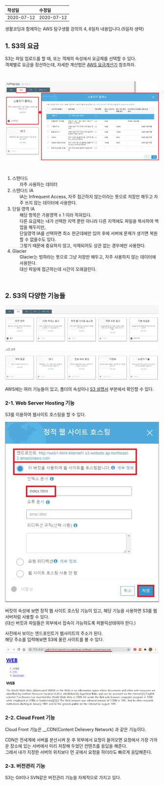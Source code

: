 |작성일|수정일|
|:----|:----|
|2020-07-12|2020-07-12|


생활코딩과 함께하는 AWS 탐구생활 강의의 4, 6일차 내용입니다.(5일차 생략)

## 1. S3의 요금

S3는 파일 업로드를 할 때, 또는 객체의 속성에서 요금제를 선택할 수 있다.<br>
객체별로 요금을 정산하는데, 자세한 계산법은 [AWS 요금계산기](https://calculator.aws) 참조하자.

<br>

![AWS S3 요금](/images/posts/기타/AWS/생활코딩AWS04/01.jpg)

<br>
<ol>
    <li>스탠다드
        <ul>
            자주 사용하는 데이터
        </ul>
    </li>
    <li>스탠다드 IA
        <ul>
            IA는 Infrequent Access, 자주 접근하지 않는이라는 뜻으로 저장만 해두고 자주 쓰지 않는 데이터에 사용한다.
        </ul>
    </li>
    <li>단일 영역 IA
        <ul>
            해당 항목은 가용영역 ≥ 1 이라 적혀있다.<br>
            다른 요금제는 내가 선택한 지역 뿐만 아니라 다른 지역에도 파일을 복사하여 백업을 해두지만,<br>
            단일영역 IA를 선택하면 최소 한군데에만 있어 후에 서버에 문제가 생기면 복원할 수 없을수도 있다.<br>
            그렇기 때문에 중요하지 않고, 삭제되어도 상관 없는 경우에만 사용한다.<br>
        </ul>
    </li>
    <li>Glacier
        <ul>Glacier는 빙하라는 뜻으로 그냥 저장만 해두고, 자주 사용하지 않는 데이터에 사용한다.<br>
            대신 파일에 접근하는데 시간이 오래걸린다.
        </ul>
    </li>
</ol>

<br>

## 2. S3의 다양한 기능들

![AWS 기능들](/images/posts/기타/AWS/생활코딩AWS04/02.jpg)

AWS에는 여러 기능들이 있고, 폴더의 속성이나 [S3 설명서](https://docs.aws.amazon.com/AmazonS3/latest/user-guide/what-is-s3.html) 부분에서 확인할 수 있다.


### 2-1. Web Server Hosting 기능

S3를 이용하여 웹사이트 호스팅을 할 수 있다.<br>

![S3 WEB Hosting](/images/posts/기타/AWS/생활코딩AWS04/03.jpg "S3 WEB Hosting")

버킷의 속성에 보면 정적 웹 사이트 호스팅 기능이 있고, 해당 기능을 사용하면 S3를 웹서버처럼 사용할 수 있다.<br>
(대신 버킷과 파일들은 외부에서 접속이 가능하도록 퍼블릭상태여야 한다.)

사진에서 보이는 엔드포인트가 웹사이트의 주소가 된다.<br>
해당 주소를 입력해보면 S3에 올린 사이트를 볼 수 있다.

![S3 WEB Hosting](/images/posts/기타/AWS/생활코딩AWS04/04.jpg "S3 WEB Hosting")


### 2-2. Cloud Front 기능

Cloud Front 기능은 __CDN(Content Delievery Network) 과 같은 기능이다.

CDN은 전세계에 서버를 분산시켜 둔 후 외부에서 요청이 들어오면 요청에서 가장 가까운 장소에 있는 서버에서 미리 저장해 두었던 컨텐츠를 응답을 해준다.<br>
그래서 내가 지정한 서버의 위치보다 먼 곳에서 요청을 하더라도 빠르게 응답해준다.


### 2-3. 버전관리 기능

S3는 Git이나 SVN같은 버전관리 기능을 자체적으로 가지고 있다.
